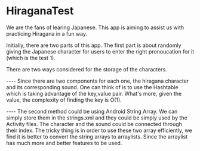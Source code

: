 # HiraganaTest

We are the fans of learing Japanese. This app is aiming to assist us with practicing Hiragana in a fun way. 

Initially, there are two parts of this app. The first part is about randomly giving the Japanese character for users to enter the right pronoucation for it (which is the test 1).

There are two ways considered for the storage of the characters.

---- Since there are two components for each one, the hiragana character and its corresponding sound. One can think of is to use the Hashtable which is taking advantage of the key,value pair. What's more, given the value, the complexity of finding the key is O(1).

---- The second method could be using Android String Array. We can simply store them in the strings.xml and they could be simply used by the Activity files. The character and the sound could be connected through their index. The tricky thing is in order to use these two array efficiently, we find it is better to convert the string arrays to arraylists. Since the arraylist has much more and better features to be used.
